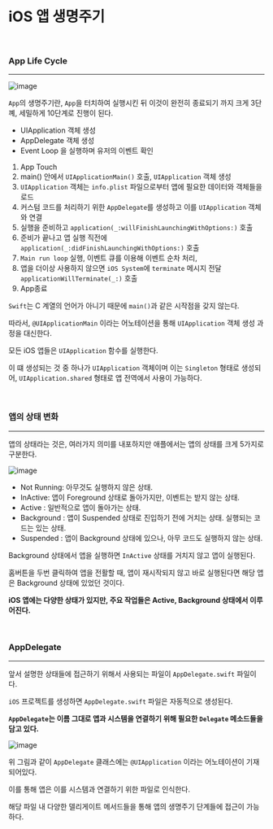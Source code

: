 # iOS 앱 생명주기

<br>

### App Life Cycle
---
![image](https://user-images.githubusercontent.com/33051018/81951811-95971000-9640-11ea-8520-ebf41a283665.png)


`App`의 생명주기란, `App`을 터치하여 실행시킨 뒤 이것이 완전히 종료되기 까지 크게 3단꼐, 세밀하게 10단계로 진행이 된다.

- UIApplication 객체 생성
- AppDelegate 객체 생성
- Event Loop 을 실행하며 유저의 이벤트 확인

1. App Touch
2. main() 안에서 `UIApplicationMain()` 호출, `UIApplication` 객체 생성
3. `UIApplication` 객체는 `info.plist` 파일으로부터 앱에 필요한 데이터와 객체들을 로드
4. 커스텀 코드를 처리하기 위한 `AppDelegate`를 생성하고 이를 `UIApplication` 객체와 연결
5. 실행을 준비하고 `application(_:willFinishLaunchingWithOptions:)` 호출
6. 준비가 끝나고 앱 실행 직전에 `application(_:didFinishLaunchingWithOptions:)` 호출
7. `Main run loop` 실행, 이벤트 큐를 이용해 이벤트 순차 처리, 
8. 앱을 더이상 사용하지 않으면 `iOS System`에 `terminate` 메시지 전달
`applicationWillTerminate(_:)` 호출
9. App종료


`Swift`는 C 계열의 언어가 아니기 때문에 `main()`과 같은 시작점을 갖지 않는다.

따라서, `@UIApplicationMain` 이라는 어노테이션을 통해 `UIApplication` 객체 생성 과정을 대신한다.

모든 iOS 앱들은 `UIApplication` 함수를 실행한다.

이 떄 생성되는 것 중 하나가 `UIApplication` 객체이며 이는 `Singleton` 형태로 생성되어, `UIApplication.shared` 형태로 앱 전역에서 사용이 가능하다.

<br>

### 앱의 상태 변화
---

앱의 상태라는 것은, 여러가지 의미를 내포하지만 애플에서는 앱의 상태를 크게 5가지로 구분한다.

![image](https://user-images.githubusercontent.com/33051018/81952267-3e456f80-9641-11ea-9dca-d47371e03bdd.png)

- Not Running: 아무것도 실행하지 않은 상태.
- InActive: 앱이 Foreground 상태로 돌아가지만, 이벤트는 받지 않는 상태.
- Active : 일반적으로 앱이 돌아가는 상태.
- Background : 앱이 Suspended 상태로 진입하기 전에 거치는 상태. 실행되는 코드는 있는 상태.
- Suspended : 앱이 Background 상태에 있으나, 아무 코드도 실행하지 않는 상태.

Background 상태에서 앱을 실행하면 `InActive` 상태를 거치지 않고 앱이 실행된다.

홈버튼을 두번 클릭하여 앱을 전활할 때, 앱이 재시작되지 않고 바로 실행된다면 해당 앱은 Background 상태에 있었던 것이다.

**iOS 앱에는 다양한 상태가 있지만, 주요 작업들은 Active, Background 상태에서 이루어진다.**

<br>

### AppDelegate
---

앞서 설명한 상태들에 접근하기 위해서 사용되는 파일이 `AppDelegate.swift` 파일이다.

`iOS` 프로젝트를 생성하면 `AppDelegate.swift` 파일은 자동적으로 생성된다.

**`AppDelegate`는 이름 그대로 앱과 시스템을 연결하기 위해 필요한 `Delegate` 메소드들을 담고 있다.**

![image](https://user-images.githubusercontent.com/33051018/81953009-1f93a880-9642-11ea-847a-60304b2e8701.png)

위 그림과 같이 `AppDelegate` 클래스에는 `@UIApplication` 이라는 어노테이션이 기재되어있다.

이를 통해 앱은 이를 시스템과 연결하기 위한 파일로 인식한다.

해당 파일 내 다양한 델리게이트 메서드들을 통해 앱의 생명주기 단계들에 접근이 가능하다.
